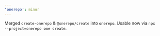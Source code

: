 ```yaml
---
'onerepo': minor
---
```


Merged `create-onerepo` & `@onerepo/create` into `onerepo`. Usable now via `npx --project=onerepo one create`.
